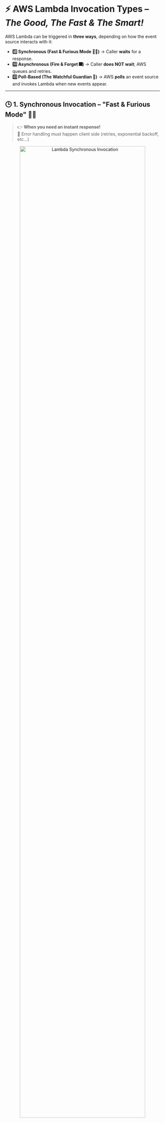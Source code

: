 # ⚡ **AWS Lambda Invocation Types – _The Good, The Fast & The Smart!_**

AWS Lambda can be triggered in **three ways**, depending on how the event source interacts with it:

- **1️⃣ Synchronous (Fast & Furious Mode 🚗💨)** → Caller **waits** for a response.
- **2️⃣ Asynchronous (Fire & Forget 🎆)** → Caller **does NOT wait**; AWS queues and retries.
- **3️⃣ Poll-Based (The Watchful Guardian 👀)** → AWS **polls** an event source and invokes Lambda when new events appear.

---

## 🕒 **1. Synchronous Invocation – "Fast & Furious Mode" 🚗💨**

> 👉 **When you need an instant response!**  
> 🔄️ Error handling must happen client side (retries, exponential backoff, etc…)

<div style="text-align: center;">
    <img src="images/lambda-synchronous-invocation.png" alt="Lambda Synchronous Invocation" style="border-radius: 10px; width: 90%;" />
</div>

---

💡 **Example Scenario:**

- A user requests **real-time data** from an API, and your backend (Lambda) must **respond immediately**.

🤔 **How It Works:**

1. A service (**API Gateway, Cognito, Load Balancer, CloudFront**) calls your Lambda function.
2. Lambda runs and **returns a response instantly**.
3. The caller **waits until Lambda completes processing**.

🎯 **Use Cases:**

- ✅ REST APIs (**API Gateway → Lambda → DynamoDB**)
- ✅ Chatbots & voice assistants (**Alexa → Lambda**)
- ✅ Real-time data validation (**App → Lambda → RDS**)
- ✅ Authentication & Authorization (**Cognito → Lambda → Custom logic**)
- ✅ Content personalization & security (**CloudFront → Lambda@Edge**)
- ✅ Service-to-service networking (**VPC Lattice → Lambda**)

🛠️ **All AWS Services That Use Synchronous Invocation:**

| **Service**                         | **Description**                                                                   |
| ----------------------------------- | --------------------------------------------------------------------------------- |
| **Amazon API Gateway**              | Triggers Lambda for HTTP/REST API requests.                                       |
| **AWS SDK & CLI**                   | Directly invoke Lambda from applications.                                         |
| **Application Load Balancer (ALB)** | Uses Lambda as a backend for handling HTTP requests.                              |
| **AWS Step Functions**              | Calls Lambda in **synchronous workflows**.                                        |
| **Amazon Lex (Chatbots)**           | Uses Lambda for natural language processing.                                      |
| **Alexa Skills Kit**                | Calls Lambda for voice assistant interactions.                                    |
| **Amazon Cognito** 🛡️               | Uses Lambda for authentication and authorization triggers.                        |
| **Amazon CloudFront** 🌍            | Uses **Lambda@Edge** to process HTTP requests at edge locations.                  |
| **AWS VPC Lattice** 🔗              | Uses Lambda as a backend target for handling service-to-service network requests. |

---

## 🔄 **2. Asynchronous Invocation – "Fire & Forget" 🎆**

> 👉 **The events are placed in an Event Queue** => _When you don’t need an immediate response!_
>
> 🔄️ Lambda attempts to retry on errors:
>
> - 3 tries total
> - 1 minute wait after 1st , then 2 minutes wait
> - You can configure the wait time to your liking

---

<div style="text-align: center;">
    <img src="images/lambda-asynchronous-invocation.png" alt="Lambda Asynchronous Invocation" style="border-radius: 10px; width: 90%;" />
</div>

---

<div style="text-align: center;">
    <img src="images/lambda-asynchronous-invocation-config.png" alt="Lambda Asynchronous Invocation Configuration" style="border-radius: 10px; width: 90%;" />
</div>

---

💡 **Example Scenario:**

- A user uploads a file to **Amazon S3**, and you need Lambda to **process it later in the background**.

🤔 **How It Works:**

1. The event source (**S3, SNS, EventBridge**) triggers Lambda.
2. AWS **queues the event** and **returns instantly** to the caller.
3. Lambda **processes the event asynchronously** (retries on failure).

🎯 **Use Cases:**

- ✅ Image & video processing (**S3 → Lambda → Resized images**)
- ✅ Sending notifications (**SNS → Lambda → Email via SES**)
- ✅ Logging & monitoring (**CloudWatch → Lambda → Log processing**)

🛠️ **All AWS Services That Use Asynchronous Invocation:**

| **Service**                                  | **Description**                                                     |
| -------------------------------------------- | ------------------------------------------------------------------- |
| **Amazon S3**                                | Triggers Lambda on object uploads, deletions, or modifications.     |
| **Amazon SNS (Simple Notification Service)** | Publishes messages to Lambda asynchronously.                        |
| **Amazon EventBridge (CloudWatch Events)**   | Invokes Lambda on scheduled or event-based triggers.                |
| **Amazon SES (Simple Email Service)**        | Calls Lambda for email receiving rules.                             |
| **AWS CodeCommit**                           | Triggers Lambda on repository events (pushes, merges).              |
| **AWS Config**                               | Calls Lambda when there are configuration changes in AWS resources. |
| **AWS CloudFormation**                       | Uses Lambda-backed custom resources for automation.                 |

⚠️ **Retries & Dead Letter Queues (DLQ):**

- If Lambda **fails**, AWS **automatically retries twice** before sending the event to a **DLQ (SQS or SNS)** for debugging.

---

## 👀 **3. Poll-Based Invocation – "The Watchful Guardian"**

> 👉 **When AWS keeps watching for new data & triggers Lambda automatically!**

💡 **Example Scenario:**

- You have an **SQS queue** that stores incoming customer orders. Lambda **polls** the queue, picks up new orders, and processes them **automatically**.

**🤔 How It Works:**

> Poll-based invocation in AWS Lambda means **AWS itself handles polling** for event sources like **SQS**, **Kinesis**, and **DynamoDB Streams**. Instead of you setting a fixed interval, Lambda dynamically adjusts how often it polls based on load.

- **1️⃣** **Lambda continuously polls** the event source (**SQS, Kinesis, DynamoDB Streams**).
- **2️⃣** **If new events exist**, Lambda retrieves them **in batches**.
- **3️⃣** **Lambda invokes your function** to process the batch.
- **4️⃣** If there's **high traffic**, AWS **polls more frequently** and scales Lambda **automatically**.
- **5️⃣** If no data is present, Lambda **polls less often to save costs**.

🎯 **Use Cases:**

- ✔️ Processing event queues (**SQS → Lambda → Order fulfillment**)
- ✔️ Real-time analytics (**Kinesis → Lambda → Data transformation**)
- ✔️ Database change tracking (**DynamoDB Streams → Lambda → Audit logs**)

⏳ **Polling Interval – "AWS Handles It Automatically"**

- There is **no fixed interval like "every 10 seconds"**.
- AWS dynamically adjusts polling **based on event volume**.
- When there are **more records/messages**, AWS **polls more frequently**.
- When there’s **less activity**, AWS **polls less often** to save resources.

📦 **Batch Processing – "More Efficient, Less Cost"**

- AWS Lambda **groups multiple records/messages** into **batches** before invoking the function.
- This reduces invocation overhead and **optimizes cost & performance**.
- **Batch size depends on the event source:**
  - **SQS**: Up to **10,000 messages** per batch.
  - **Kinesis/DynamoDB Streams**: Up to **10,000 records** or **6 MB of data** per batch.

⚡ **Parallel Processing – "Lambda Scales for You"**

- **Multiple Lambda instances** can process events **in parallel**.
- For **SQS**, each batch is processed by a **separate Lambda instance**.
- For **Kinesis/DynamoDB**, parallelism is **controlled by shards**.
- If more events arrive, AWS **automatically scales Lambda to keep up**.

🤔 **How Lambda Polls Each Event Source**

| **Service**             | **How Polling Works**                                                         |
| ----------------------- | ----------------------------------------------------------------------------- |
| **Amazon SQS** 📨       | Lambda polls the queue continuously and retrieves messages **in batches**.    |
| **Amazon Kinesis** 📊   | Lambda polls **each shard** for new data and processes it.                    |
| **DynamoDB Streams** 🛢️ | Lambda polls **the stream** for database changes (inserts, updates, deletes). |

🛠️ **All AWS Services That Use Poll-Based Invocation:**

| **Service**                                  | **Description**                                                |
| -------------------------------------------- | -------------------------------------------------------------- |
| **Amazon SQS (Simple Queue Service)**        | Lambda automatically polls and processes messages in a queue.  |
| **Amazon Kinesis**                           | Lambda processes real-time streaming data in shards.           |
| **Amazon DynamoDB Streams**                  | Lambda reacts to database changes (inserts, updates, deletes). |
| **Amazon MSK (Managed Streaming for Kafka)** | Lambda polls Kafka topics for new messages.                    |
| **Amazon MQ (ActiveMQ & RabbitMQ)**          | Lambda listens to message brokers and processes messages.      |

⚠️ **Concurrency Management:**

- AWS **automatically scales** Lambda if there’s a high event rate.
- You can control batch sizes and retry logic with **event source mappings**.

---

## 🎯 **Final Summary – Which Invocation Type Should You Use?**

| **Invocation Type** | **Response Needed?** | **Best Use Cases**                                                             | **Example AWS Services**                                       |
| ------------------- | -------------------- | ------------------------------------------------------------------------------ | -------------------------------------------------------------- |
| 🕒 Synchronous      | ✅ Yes               | APIs, Chatbots, Real-time Queries, Authentication, Edge Processing, Networking | API Gateway, ALB, Alexa, Lex, Cognito, CloudFront, VPC Lattice |
| 🔄 Asynchronous     | ❌ No                | Background Jobs, Notifications, File Processing                                | S3, SNS, EventBridge, CodeCommit, SES, Config                  |
| 👀 Poll-Based       | 📊 Depends           | Streaming Data, Queues, Change Tracking                                        | SQS, Kinesis, DynamoDB Streams, MSK, MQ                        |

---

**Final Thoughts – Choose Wisely!**

💡 **Quick Rules of Thumb:**

- **Need an instant response?** → **Use Synchronous Invocation**.
- **Processing jobs in the background?** → **Use Asynchronous Invocation**.
- **Handling event streams or message queues?** → **Use Poll-Based Invocation**.
